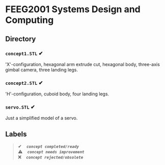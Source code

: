 # FEEG2001 Systems Design and Computing  

## Directory  

### `concept1.STL` ✔  
'X'-configuration, hexagonal arm extrude cut, hexagonal body, three-axis gimbal camera, three landing legs.

### `concept2.STL` ✔  
'H'-configuration, cuboid body, four landing legs.  

### `servo.STL` ✔  
Just a simplified model of a servo.  

## Labels  

> ✔ &ensp; ***`concept completed/ready`***  
> ⚠ &ensp; ***`concept needs improvement`***  
> ❌ &ensp; ***`concept rejected/obsolete`***   
